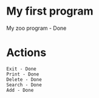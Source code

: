# My first program
   My zoo program - Done


# Actions
    Exit - Done
    Print - Done
    Delete - Done
    Search - Done
    Add - Done